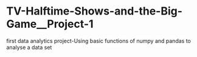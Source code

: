# TV-Halftime-Shows-and-the-Big-Game__Project-1
first data analytics project-Using basic functions of numpy and pandas to analyse a data set

